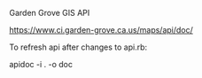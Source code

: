Garden Grove GIS API

https://www.ci.garden-grove.ca.us/maps/api/doc/

To refresh api after changes to api.rb:

apidoc -i . -o doc
